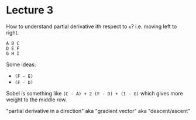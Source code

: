 # Lecture 3

How to understand partial derivative ith respect to `x`? i.e. moving left to right.

```
A B C
D E F
G H I
```

Some ideas:
- `(F - E)`
- `(F - D)`

Sobel is something like `(C - A) + 2 (F - D) + (I - G)`
which gives more weight to the middle row.

"partial derivative in a direction"
aka
"gradient vector"
aka
"descent/ascent"
